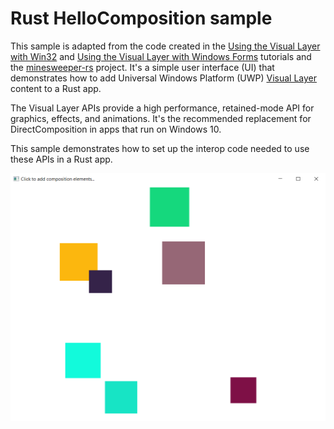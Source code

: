 # Rust HelloComposition sample

This sample is adapted from the code created in the [Using the Visual Layer with Win32](https://docs.microsoft.com/windows/uwp/composition/using-the-visual-layer-with-win32) and [Using the Visual Layer with Windows Forms](https://docs.microsoft.com/windows/uwp/composition/using-the-visual-layer-with-windows-forms) tutorials and the [minesweeper-rs](https://github.com/robmikh/minesweeper-rs) project. It's a simple user interface (UI) that demonstrates how to add Universal Windows Platform (UWP) [Visual Layer](https://docs.microsoft.com/windows/uwp/composition/visual-layer) content to a Rust app.

The Visual Layer APIs provide a high performance, retained-mode API for graphics, effects, and animations. It's the recommended  replacement for DirectComposition in apps that run on Windows 10.

This sample demonstrates how to set up the interop code needed to use these APIs in a Rust app.

![App user interface](app-ui-rust.png)
